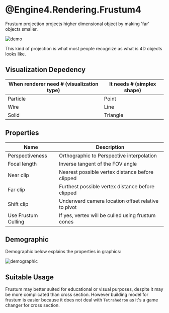 # @Engine4.Rendering.Frustum4

Frustum projection projects higher dimensional object by making 'far' objects smaller.

![demo](~/images/tesseract-rgbfrustum.png)

This kind of projection is what most people recognize as what is 4D objects looks like.

## Visualization Depedency

|When renderer need # (visualization type)|It needs # (simplex shape)|
|---|---|
|Particle|Point|
|Wire|Line|
|Solid|Triangle|

## Properties

|Name|Description|
|---|---|
|Perspectiveness|Orthographic to Perspective interpolation|
|Focal length|Inverse tangent of the FOV angle|
|Near clip|Nearest possible vertex distance before clipped|
|Far clip|Furthest possible vertex distance before clipped|
|Shift clip|Underward camera location offset relative to pivot|
|Use Frustum Culling|If yes, vertex will be culled using frustum cones|

## Demographic

Demographic below explains the properties in graphics:

![demographic](~/images/frustum-specs.png)

## Suitable Usage

Frustum may better suited for educational or visual purposes, despite it may be more complicated than cross section. However building model for frustum is easier because it does not deal with `Tetrahedron` as it's a game changer for cross section.